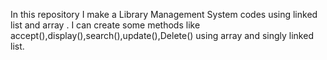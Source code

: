 In this repository I make a Library Management System codes using linked list and array . I can create some methods like accept(),display(),search(),update(),Delete() using  array and singly linked list.
